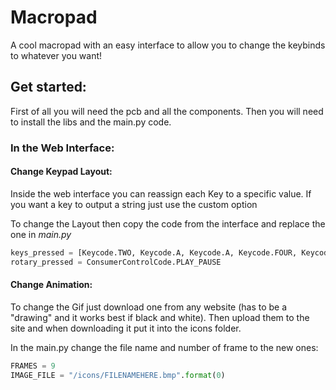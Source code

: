 # Macropad

A cool macropad with an easy interface to allow you to change the keybinds to whatever you want!

## Get started:
First of all you will need the pcb and all the components.
Then you will need to install the libs and the main.py code.

### In the Web Interface:

#### Change Keypad Layout:
Inside the web interface you can reassign each Key to a specific value. 
If you want a key to output a string just use the custom option

To change the Layout then copy the code from the interface and replace the one in *main.py*

```python
keys_pressed = [Keycode.TWO, Keycode.A, Keycode.A, Keycode.FOUR, Keycode.FIVE, Keycode.SIX, Keycode.B, Keycode.SEVEN, Keycode.EIGHT, Keycode.NINE, Keycode.C, Keycode.PERIOD, Keycode.ZERO, Keycode.ENTER, Keycode.D]
rotary_pressed = ConsumerControlCode.PLAY_PAUSE
```

#### Change Animation:
To change the Gif just download one from any website (has to be a "drawing" and it works best if black and white).
Then upload them to the site and when downloading it put it into the icons folder.

In the main.py change the file name and number of frame to the new ones:

```python
FRAMES = 9
IMAGE_FILE = "/icons/FILENAMEHERE.bmp".format(0)
```


